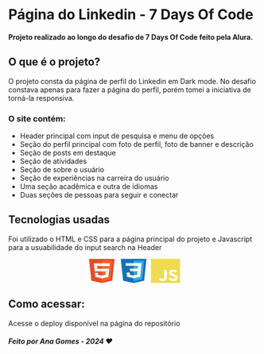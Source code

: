 # Página do Linkedin - 7 Days Of Code
#### Projeto realizado ao longo do desafio de 7 Days Of Code feito pela Alura.

## O que é o projeto?
O projeto consta da página de perfil do Linkedin em Dark mode. No desafio constava apenas para fazer a página do perfil, porém tomei a iniciativa de torná-la responsiva.
### O site contém:
- Header principal com input de pesquisa e menu de opções
- Seção do perfil principal com foto de perfil, foto de banner e descrição
- Seção de posts em destaque
- Seção de atividades
- Seção de sobre o usuário
- Seção de experiências na carreira do usuário
- Uma seção acadêmica e outra de idiomas
- Duas seções de pessoas para seguir e conectar
## Tecnologias usadas
Foi utilizado o HTML e CSS  para a página principal do projeto e Javascript para a usuabilidade do input search na Header
<div align="center">
<img align="center" alt="Ana-HTML" height="50" width="60" src="https://raw.githubusercontent.com/devicons/devicon/master/icons/html5/html5-original.svg">
<img align="center" alt="Ana-CSS" height="50" width="60" src="https://raw.githubusercontent.com/devicons/devicon/master/icons/css3/css3-original.svg">
<img align="center" alt="Ana-Js" height="50" width="60" src="https://raw.githubusercontent.com/devicons/devicon/master/icons/javascript/javascript-plain.svg">
</div>

## Como acessar:
Acesse o deploy disponível na página do repositório

##### Feito por Ana Gomes - 2024 ❤️
